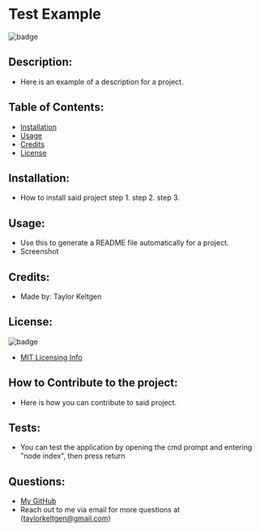 # Test Example 
  ![badge](https://img.shields.io/badge/license-MIT-blue)

  ## Description:
  * Here is an example of a description for a project. 
  
  ## Table of Contents:
  
  * [Installation](#installation)
  * [Usage](#usage)
  * [Credits](#credits)
  * [License](#license)
  
  
  ## Installation:
  
  * How to install said project step 1. step 2. step 3.
  
  ## Usage:
  
  * Use this to generate a README file automatically for a project.
  * Screenshot
  
  ## Credits:
  
  * Made by: Taylor Keltgen
  
  ## License:
  
  ![badge](https://img.shields.io/badge/license-MIT-blue)
  * [MIT Licensing Info](https://choosealicense.com/licenses/mit/)
  
  ## How to Contribute to the project:

  * Here is how you can contribute to said project.

  ## Tests:

  * You can test the application by opening the cmd prompt and entering "node index", then press return

  ## Questions:

  * [My GitHub](https://github.com/taylorkeltgen)
  * Reach out to me via email for more questions at (taylorkeltgen@gmail.com)

